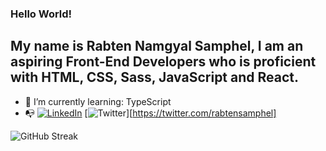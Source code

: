 ### Hello World!
##  My name is Rabten Namgyal Samphel, I am an aspiring Front-End Developers who is proficient with HTML, CSS, Sass, JavaScript and React.

- 🌱 I’m currently learning: TypeScript
- 📭 [![LinkedIn](https://user-images.githubusercontent.com/76475970/192125971-58ca5064-affa-4598-bf84-324a3e303034.png)](https://github.com/rabtennamgyal)
     [![Twitter](https://user-images.githubusercontent.com/76475970/192126014-4159252a-103b-4e7c-83b2-172cade30331.png)][https://twitter.com/rabtensamphel]



![GitHub Streak](https://github-readme-streak-stats.herokuapp.com?user=rabtennamgyal&theme=soft-green)
